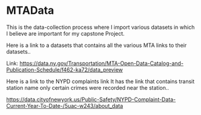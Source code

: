 # MTAData
This is the data-collection process where I import various datasets in which I believe are important for my capstone Project.

Here is a link to a datasets that contains all the various MTA links to their datasets..

Link: https://data.ny.gov/Transportation/MTA-Open-Data-Catalog-and-Publication-Schedule/f462-ka72/data_preview


Here is a link to the NYPD complaints link
It has the link that contains transit station name only certain crimes were recorded near the station..

https://data.cityofnewyork.us/Public-Safety/NYPD-Complaint-Data-Current-Year-To-Date-/5uac-w243/about_data



